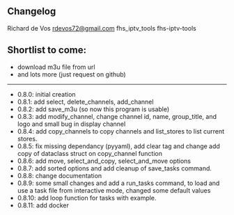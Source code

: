 ## Changelog

Richard de Vos <rdevos72@gmail.com>
fhs_iptv_tools
fhs-iptv-tools

Shortlist to come:
------------------

- download m3u file from url
- and lots more (just request on github)

--------------------------------------------------------------
- 0.8.0: initial creation
- 0.8.1: add select, delete_channels, add_channel
- 0.8.2: add save_m3u (so now this program is usable)
- 0.8.3: add modify_channel, change channel id, name, group_title, and logo and small bug in display channel
- 0.8.4: add copy_channels to copy channels and list_stores to list current stores.
- 0.8.5: fix missing dependancy (pyyaml), add clear tag and change add copy of dataclass struct on copy_channel function
- 0.8.6: add move, select_and_copy, select_and_move options
- 0.8.7: add sorted options and add cleanup of save_tasks command.
- 0.8.8: change documentation
- 0.8.9: some small changes and add a run_tasks command, to load and use a task file from interactive mode, changed some default values
- 0.8.10: add loop function for tasks with example.
- 0.8.11: add docker
